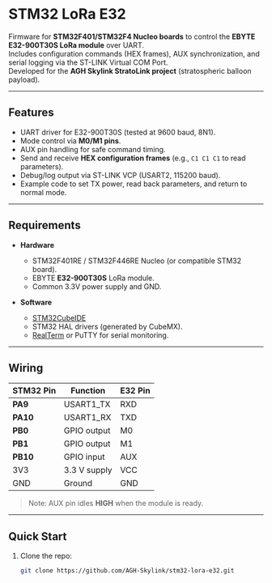 # STM32 LoRa E32

Firmware for **STM32F401/STM32F4 Nucleo boards** to control the **EBYTE E32-900T30S LoRa module** over UART.  
Includes configuration commands (HEX frames), AUX synchronization, and serial logging via the ST-LINK Virtual COM Port.  
Developed for the **AGH Skylink StratoLink project** (stratospheric balloon payload).

---

##  Features
- UART driver for E32-900T30S (tested at 9600 baud, 8N1).
- Mode control via **M0/M1 pins**.
- AUX pin handling for safe command timing.
- Send and receive **HEX configuration frames** (e.g., `C1 C1 C1` to read parameters).
- Debug/log output via ST-LINK VCP (USART2, 115200 baud).
- Example code to set TX power, read back parameters, and return to normal mode.

---

##  Requirements
- **Hardware**
  - STM32F401RE / STM32F446RE Nucleo (or compatible STM32 board).
  - EBYTE **E32-900T30S** LoRa module.
  - Common 3.3V power supply and GND.

- **Software**
  - [STM32CubeIDE](https://www.st.com/en/development-tools/stm32cubeide.html)
  - STM32 HAL drivers (generated by CubeMX).
  - [RealTerm](https://realterm.sourceforge.io/) or PuTTY for serial monitoring.

---

##  Wiring

| STM32 Pin | Function       | E32 Pin  |
|-----------|----------------|----------|
| **PA9**   | USART1_TX      | RXD      |
| **PA10**  | USART1_RX      | TXD      |
| **PB0**   | GPIO output    | M0       |
| **PB1**   | GPIO output    | M1       |
| **PB10**  | GPIO input     | AUX      |
| 3V3       | 3.3 V supply   | VCC      |
| GND       | Ground         | GND      |

> Note: AUX pin idles **HIGH** when the module is ready.

---

##  Quick Start

1. Clone the repo:
   ```bash
   git clone https://github.com/AGH-Skylink/stm32-lora-e32.git
